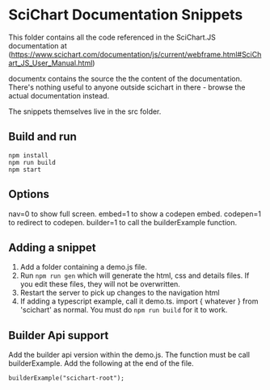 # SciChart Documentation Snippets

This folder contains all the code referenced in the SciChart.JS documentation at (https://www.scichart.com/documentation/js/current/webframe.html#SciChart_JS_User_Manual.html)

documentx contains the source the the content of the documentation.  There's nothing useful to anyone outside scichart in there - browse the actual documentation instead.

The snippets themselves live in the src folder.

## Build and run
```
npm install
npm run build
npm start
```

## Options
nav=0 to show full screen.
embed=1 to show a codepen embed.
codepen=1 to redirect to codepen.
builder=1 to call the builderExample function.

## Adding a snippet
1. Add a folder containing a demo.js file.
2. Run `npm run gen` which will generate the html, css and details files.  If you edit these files, they will not be overwritten.
3. Restart the server to pick up changes to the navigation html
4. If adding a typescript example, call it demo.ts.  import { whatever } from 'scichart' as normal.  You must do `npm run build` for it to work.

## Builder Api support
Add the builder api version within the demo.js.  The function must be call builderExample.
Add the following at the end of the file.
```if (location.search.includes("builder=1")) 
builderExample("scichart-root");
```